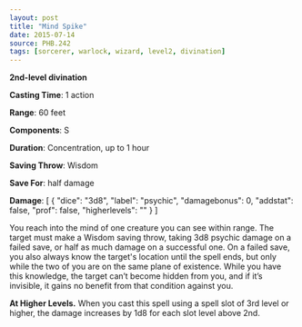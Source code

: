 ```yaml
---
layout: post
title: "Mind Spike"
date: 2015-07-14
source: PHB.242
tags: [sorcerer, warlock, wizard, level2, divination]
---
```


**2nd-level divination**

**Casting Time**: 1 action

**Range**: 60 feet

**Components**: S

**Duration**: Concentration, up to 1 hour

**Saving Throw**: Wisdom

**Save For**: half damage

**Damage**: [ { "dice": "3d8", "label": "psychic", "damagebonus": 0, "addstat": false, "prof": false, "higherlevels": "" } ]

You reach into the mind of one creature you can see within range. The target must make a Wisdom saving throw, taking 3d8 psychic damage on a failed save, or
half as much damage on a successful one. On a failed save, you also always know the target's location until the spell ends, but only while the two of you are on the same
plane of existence. While you have this knowledge, the target can’t become hidden from you, and if it’s invisible, it gains no benefit from that condition against you.

**At Higher Levels.** When you cast this spell using a spell slot of 3rd level or higher, the damage increases by 1d8 for each slot level above 2nd.